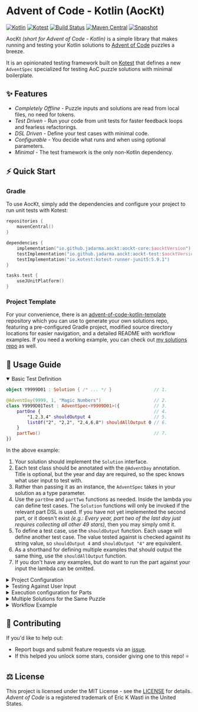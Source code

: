 # Advent of Code - Kotlin (AocKt)

[![Kotlin](https://img.shields.io/badge/Kotlin-1.9.24-%237F52FF.svg?style=flat-square&logo=kotlin&logoColor=%237F52FF)](https://kotlinlang.org/)
[![Kotest](https://img.shields.io/badge/Kotest-5.9.1-%35ED35.svg?style=flat-square&logo=data:image/svg+xml;base64,PHN2ZyB4bWxucz0iaHR0cDovL3d3dy53My5vcmcvMjAwMC9zdmciIHdpZHRoPSIxNiIgaGVpZ2h0PSIxNiI+PHBhdGggc3R5bGU9ImZpbGw6IzM1ZWQzNSIgZD0iTTEyIDJoNGwtOCA4IDQgNEg0di00TDAgNmg4WiIvPjwvc3ZnPg==)](https://kotest.io/)
[![Build Status](https://img.shields.io/github/actions/workflow/status/Jadarma/advent-of-code-kotlin/build.yml?style=flat-square&logo=github&label=Build&logoColor=%23171515)](https://github.com/Jadarma/advent-of-code-kotlin/actions/workflows/build.yml)
[![Maven Central](https://img.shields.io/maven-central/v/io.github.jadarma.aockt/aockt-test?style=flat-square&color=blue&logo=apachemaven&logoColor=blue&label=Maven%20Central)](https://central.sonatype.com/namespace/io.github.jadarma.aockt)
[![Snapshot](https://img.shields.io/nexus/s/io.github.jadarma.aockt/aockt-test?server=https%3A%2F%2Fs01.oss.sonatype.org&style=flat-square&color=orange&logo=apachemaven&logoColor=orange&label=Snapshot)](https://s01.oss.sonatype.org/content/repositories/snapshots/io/github/jadarma/aockt/)

AocKt _(short for Advent of Code - Kotlin)_ is a simple library that makes running and testing your Kotlin solutions to
[Advent of Code](https://adventofcode.com) puzzles a breeze.

It is an opinionated testing framework built on [Kotest](https://kotest.io/) that defines a new `AdventSpec` specialized
for testing AoC puzzle solutions with minimal boilerplate.

## ✨ Features

- *Completely Offline* - Puzzle inputs and solutions are read from local files, no need for tokens.
- *Test Driven* - Run your code from unit tests for faster feedback loops and fearless refactorings.
- *DSL Driven* - Define your test cases with minimal code.
- *Configurable* - You decide what runs and when using optional parameters.
- *Minimal* - The test framework is the only non-Kotlin dependency.

## ⚡ Quick Start

### Gradle

To use AocKt, simply add the dependencies and configure your project to run unit tests with Kotest:

```kotlin
repositories {
    mavenCentral()
}

dependencies {
    implementation("io.github.jadarma.aockt:aockt-core:$aocktVersion")
    testImplementation("io.github.jadarma.aockt:aockt-test:$aocktVersion")
    testImplementation("io.kotest:kotest-runner-junit5:5.9.1")
}

tasks.test {
    useJUnitPlatform()
}
```

### Project Template

For your convenience, there is an
[advent-of-code-kotlin-template](https://github.com/Jadarma/advent-of-code-kotlin-template) repository which you can
use to generate your own solutions repo, featuring a pre-configured Gradle project, modified source directory locations
for easier navigation, and a detailed README with workflow examples.
If you need a working example, you can check out
[my solutions repo](https://github.com/Jadarma/advent-of-code-kotlin-solutions) as well.

## 📄 Usage Guide

<details open>
  <summary>Basic Test Definition</summary>

```kotlin
object Y9999D01 : Solution { /* ... */ }                // 1.

@AdventDay(9999, 1, "Magic Numbers")                    // 2.
class Y9999D01Test : AdventSpec<Y9999D01>({             // 3.
    partOne {                                           // 4.
        "1,2,3,4" shouldOutput 4                        // 5.
        listOf("2", "2,2", "2,4,6,8") shouldAllOutput 0 // 6.
    }
    partTwo()                                           // 7.
})
```

In the above example:

1. Your solution should implement the `Solution` interface.
2. Each test class should be annotated with the `@AdventDay` annotation. Title is optional, but the year and day are
   required, so the spec knows what user input to test with.
3. Rather than passing it as an instance, the `AdventSpec` takes in your solution as a type parameter.
4. Use the `partOne` and `partTwo` functions as needed.
   Inside the lambda you can define test cases.
   The `Solution` functions will only be invoked if the relevant part DSL is used.
   If you have not yet implemented the second part, or it doesn't exist
   _(e.g.: Every year, part two of the last day just requires collecting all other 49 stars)_,
   then you may simply omit it.
5. To define a test case, use the `shouldOutput` function.
   Each usage will define another test case.
   The value tested against is checked against its string value, so `shouldOutput 4` and `shouldOutput "4"` are
   equivalent.
6. As a shorthand for defining multiple examples that should output the same thing, use the `shouldAllOutput` function.
7. If you don't have any examples, but do want to run the part against your input the lambda can be omitted.

</details>

<details>
    <summary>Project Configuration</summary>

AocKt provides an extension you may register in your Kotest project to tweak the behaviour of the `AdventSpec`.
Registering it is optional but recommended, and can be done like any other extension:

```kotlin
object TestConfig : AbstractProjectConfig() {

    override fun extensions() = listOf<Extension>(
        AocKtExtension(),
    )
}
```

The following optional parameters exist:

- *formatAdventSpecNames* - When the extension is registered, `AdventSpec` classes have a pretty formatted name in the
  test runner. Set this to `false` to opt out of this behavior.
- *efficiencyBenchmark* - If a solution completes under this time value, it will pass its efficiency test.
  Lower this value to increase the challenge or increase it to adjust for your hardware *(the latter shouldn't be
  necessary)*.
  Can be overridden for individual parts, see *Execution Configuration for Parts* for more details.
  Default is fifteen seconds.
- *executionMode* - Choose the default execution mode for the entire project (run only examples, only user input, or
  all of them).
  If set to `ExamplesOnly`, does not run against the true puzzle input even if present.
  Useful when running the project with encrypted inputs (e.g. running a clone of someone else's solution repo).
  If set to `SkipExamples`, will only test against user input.
  Can be overridden for individual parts, see *Execution Configuration for Parts* for more details.
  Default is all.

</details>

<details>
    <summary>Testing Against User Input</summary>

By default, only the example defined in the DSL will run.
However, the solution can be tested against real user input if it is detected.
AocKt looks inside the test resources directory for them.
The structure is fixed and must match the following:

```text
testResourcesDir
  └──  aockt
     └── y{year}
        └── d{two-digit-day}
           └── input.txt
           └── solution_part1.txt
           └── solution_part2.txt
```

If the `input.txt` file exists, the `Solution` will be ran against it after the example tests.
It is normal that at first the solutions are unknown, and therefore missing.
The unverified solution will be added in parens at the end of the test name, which you can then submit to the website.

If the `solution_part1` or `solution_part2.txt` exist, then the value contained within them is assumed to be the correct
output when running against `input.txt`, and will be validated.

**IMPORTANT!:** The reason for keeping the user inputs separate from the tests (apart from readability) is that
[puzzle inputs should not be redistributed](https://old.reddit.com/r/adventofcode/wiki/faqs/copyright/inputs).
If you plan on sharing your solutions repository publicly, either `.gitignore` the `src/test/resources/aockt` directory
or commit them as encrypted blobs only you can read!

</details>

<details>
    <summary>Execution configuration for Parts</summary>

The `partOne` and `partTwo` scopes can be configured with optional parameters.
These allow you to modify the way the generated tests behave.
They are mostly meant to help during development, and reverted once your solutions are complete.

The following optional parameters exist:

- *enabled* - True by default. When set to false, all tests for this part are ignored.
  Useful for when working on the second part of a puzzle and want to skip re-checking the first when
  running the spec.

- *expensive* - False by default. Lowers the time restrictions for execution.
  While most puzzles should be solvable in under 15 seconds, sometimes it's hard to come up with an optimised solution
  on the first try.
  This option tags the tests as slow if you want to exclude them from bulk execution.

- *executionMode* - Defaults to project configuration.
  If set to `ExamplesOnly`, does not run against the true puzzle input even if present.
  Useful when refactoring an expensive day and no not wish to waste time on the big test while the small ones do fail.
  If set to `SkipExamples`, does not run against the example test cases even if present.
  Useful for isolating a single execution of the solution, useful when debugging.

- *efficiencyBenchmark* - Defaults to project configuration.
  The maximum runtime a solution can have while being considered efficient by the time tests.
  Only the user input tests are measured.

</details>

<details>
    <summary>Multiple Solutions for the Same Puzzle</summary>

The `AdventSpec` is designed to test a single `Solution` at a time.
However, that doesn't mean you need to duplicate the code if you want to show off multiple approaches to the solution!
You can instead define an abstract specification for your test cases, and use it to derive an arbitrary number of
specific implementation test classes, and supply the `variant` parameter to the `AdventDay` annotation to disambiguate
between the two.

```kotlin
object SolutionA : Solution { /* ... */ }
object SolutionB : Solution { /* ... */ }

@AdventDay(9999, 1, "Magic Numbers", "Variant A")
class SolutionATest : Y9999D01Spec<SolutionA>()

@AdventDay(9999, 1, "Magic Numbers", "Variant B")
class SolutionBTest : Y9999D01Spec<SolutionB>()

abstract class Y9999D01Spec<T : Solution> : AdventSpec<T>({
    val exampleInput = "1,2,3,4"
    partOne { exampleInput shouldOutput 4 }
    partTwo { exampleInput shouldOutput 24 }
})
```

</details>

<details>
    <summary>Workflow Example</summary>

For a complete workflow example, check out the
[project template](https://github.com/Jadarma/advent-of-code-kotlin-template#-workflow-example).
</details>

## 👥 Contributing

If you'd like to help out:

- Report bugs and submit feature requests via an [issue](https://github.com/Jadarma/advent-of-code-kotlin/issues).
- If this helped you unlock some stars, consider giving one to this repo! ⭐

## ⚖ License

This project is licensed under the MIT License - see the [LICENSE](LICENSE.md) for details.\
_Advent of Code_ is a registered trademark of Eric K Wastl in the United States.
